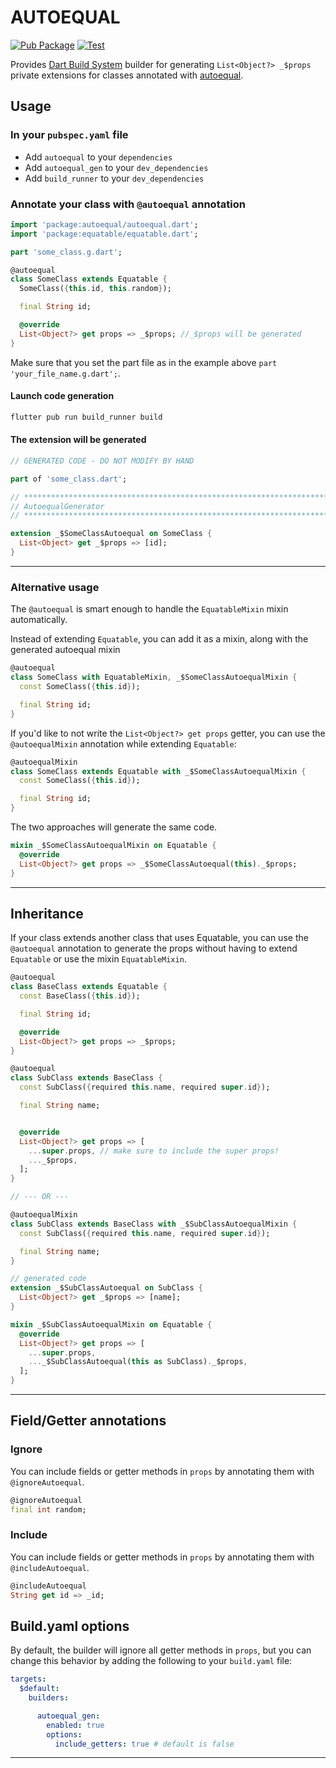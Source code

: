 # AUTOEQUAL

[![Pub Package](https://img.shields.io/pub/v/autoequal.svg)](https://pub.dev/packages/autoequal)
[![Test](https://github.com/mrgnhnt96/autoequal/actions/workflows/test.yml/badge.svg)](https://github.com/mrgnhnt96/autoequal/actions/workflows/test.yml)

Provides [Dart Build System](https://pub.dev/packages/build) builder for generating `List<Object?> _$props` private extensions for classes annotated with [autoequal](https://pub.dev/packages/autoequal).

## Usage

### In your `pubspec.yaml` file

- Add `autoequal` to your `dependencies`
- Add `autoequal_gen` to your `dev_dependencies`
- Add `build_runner` to your `dev_dependencies`

### Annotate your class with `@autoequal` annotation

```dart
import 'package:autoequal/autoequal.dart';
import 'package:equatable/equatable.dart';

part 'some_class.g.dart';

@autoequal
class SomeClass extends Equatable {
  SomeClass({this.id, this.random});

  final String id;

  @override
  List<Object?> get props => _$props; //_$props will be generated
}
```

Make sure that you set the part file as in the example above `part 'your_file_name.g.dart';`.

#### Launch code generation

```bash
flutter pub run build_runner build
```

#### The extension will be generated

```dart
// GENERATED CODE - DO NOT MODIFY BY HAND

part of 'some_class.dart';

// **************************************************************************
// AutoequalGenerator
// **************************************************************************

extension _$SomeClassAutoequal on SomeClass {
  List<Object> get _$props => [id];
}

```

---

### Alternative usage

The `@autoequal` is smart enough to handle the `EquatableMixin` mixin automatically.

Instead of extending `Equatable`, you can add it as a mixin, along with the generated autoequal mixin

```dart
@autoequal
class SomeClass with EquatableMixin, _$SomeClassAutoequalMixin {
  const SomeClass({this.id});

  final String id;
}
```

If you'd like to not write the `List<Object?> get props` getter, you can use the `@autoequalMixin` annotation while extending `Equatable`:

```dart
@autoequalMixin
class SomeClass extends Equatable with _$SomeClassAutoequalMixin {
  const SomeClass({this.id});

  final String id;
}
```

The two approaches will generate the same code.

```dart
mixin _$SomeClassAutoequalMixin on Equatable {
  @override
  List<Object?> get props => _$SomeClassAutoequal(this)._$props;
}
```

---

## Inheritance

If your class extends another class that uses Equatable, you can use the `@autoequal` annotation to generate the props without having to extend `Equatable` or use the mixin `EquatableMixin`.

```dart
@autoequal
class BaseClass extends Equatable {
  const BaseClass({this.id});

  final String id;

  @override
  List<Object?> get props => _$props;
}

@autoequal
class SubClass extends BaseClass {
  const SubClass({required this.name, required super.id});

  final String name;


  @override
  List<Object?> get props => [
    ...super.props, // make sure to include the super props!
    ..._$props,
  ];
}

// --- OR ---

@autoequalMixin
class SubClass extends BaseClass with _$SubClassAutoequalMixin {
  const SubClass({required this.name, required super.id});

  final String name;
}

// generated code
extension _$SubClassAutoequal on SubClass {
  List<Object?> get _$props => [name];
}

mixin _$SubClassAutoequalMixin on Equatable {
  @override
  List<Object?> get props => [
    ...super.props,
    ..._$SubClassAutoequal(this as SubClass)._$props,
  ];
}
```

---

## Field/Getter annotations

### Ignore

You can include fields or getter methods in `props` by annotating them with `@ignoreAutoequal`.

```dart
@ignoreAutoequal
final int random;
```

### Include

You can include fields or getter methods in `props` by annotating them with `@includeAutoequal`.

```dart
@includeAutoequal
String get id => _id;
```

## Build.yaml options

By default, the builder will ignore all getter methods in `props`, but you can change this behavior by adding the following to your `build.yaml` file:

```yaml
targets:
  $default:
    builders:

      autoequal_gen:
        enabled: true
        options:
          include_getters: true # default is false
```

---
